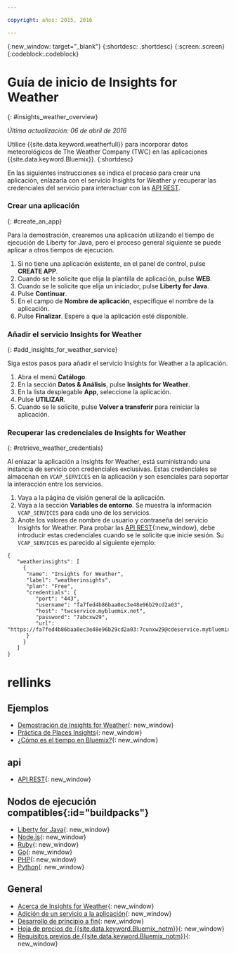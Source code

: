 ```yaml
---

copyright: años: 2015, 2016

---
```


{:new_window: target="_blank"}
{:shortdesc: .shortdesc}
{:screen:.screen}
{:codeblock:.codeblock}

# Guía de inicio de Insights for Weather
{: #insights_weather_overview}

*Última actualización: 06 de abril de 2016*

Utilice {{site.data.keyword.weatherfull}} para incorporar datos
meteorológicos de The Weather Company (TWC) en las aplicaciones
{{site.data.keyword.Bluemix}}.
{:shortdesc}

En las siguientes instrucciones se indica el proceso para crear una aplicación, enlazarla con el servicio Insights for Weather y recuperar las credenciales del servicio para interactuar con las [API REST](https://twcservice.{APPDomain}/rest-api/).

### Crear una aplicación
{: #create_an_app}

Para la demostración, crearemos una aplicación utilizando el tiempo de ejecución de Liberty for Java, pero el proceso general siguiente se puede aplicar a otros tiempos de ejecución. 

1. Si no tiene una aplicación existente, en el panel de control, pulse **CREATE APP**.
2. Cuando se le solicite que elija la plantilla de aplicación, pulse **WEB**.
3. Cuando se le solicite que elija un iniciador, pulse **Liberty for Java**.
4. Pulse **Continuar**.
5. En el campo de **Nombre de aplicación**, especifique el nombre de la aplicación.
6. Pulse **Finalizar**. Espere a que la aplicación esté disponible.

### Añadir el servicio Insights for Weather
{: #add_insights_for_weather_service}

Siga estos pasos para añadir el servicio Insights for Weather a la aplicación. 
1. Abra el menú **Catálogo**.
2. En la sección **Datos & Análisis**, pulse **Insights for Weather**. 
3. En la lista desplegable **App**, seleccione la aplicación.
4. Pulse **UTILIZAR**.
5. Cuando se le solicite, pulse **Volver a transferir** para reiniciar la aplicación.

### Recuperar las credenciales de Insights for Weather
{: #retrieve_weather_credentials}

Al enlazar la aplicación a Insights for Weather, está
suministrando una instancia de servicio con credenciales exclusivas. Estas credenciales se almacenan en
`VCAP_SERVICES` en la aplicación y son esenciales para soportar
la interacción entre los servicios. 

1. Vaya a la página de visión general de la aplicación.
2. Vaya a la sección **Variables de entorno**. Se muestra la información `VCAP_SERVICES` para cada uno de los servicios. 
3. Anote los valores de nombre de usuario y contraseña del servicio Insights for Weather.
Para probar las [API REST](https://twcservice.{APPDomain}/rest-api/){:new_window},
debe introducir estas credenciales cuando se le solicite que inicie sesión.
Su `VCAP_SERVICES` es parecido al siguiente ejemplo: 

```
{
   "weatherinsights": [
     {
      "name": "Insights for Weather",
      "label": "weatherinsights",
      "plan": "Free",
      "credentials": {
         "port": "443",
         "username": "fa7fed4b86baa0ec3e48e96b29cd2a03",
         "host": "twcservice.mybluemix.net",
         "password": "7abcxw29",
         "url": "https://fa7fed4b86baa0ec3e48e96b29cd2a03:7cunxw29@cdeservice.mybluemix.net"
      }
     }
   ]
}
```

# rellinks
## Ejemplos
* [Demostración de Insights for Weather](http://insights-for-weather-demo.mybluemix.net/){: new_window}
* [Práctica de Places Insights](https://github.com/IBM-Bluemix/places-insights-lab){: new_window}
* [¿Cómo es el tiempo en Bluemix?](https://developer.ibm.com/bluemix/2015/12/08/insights-weather-sample-overview){: new_window}

## api
* [API REST](https://twcservice.{APPDomain}/rest-api/){: new_window}

## Nodos de ejecución compatibles{:id="buildpacks"}
* [Liberty for Java](https://console.{DomainName}/docs/starters/liberty/index.html){: new_window}
* [Node.js](https://console.{DomainName}/docs/runtimes/nodejs/index.html){: new_window}
* [Ruby](https://console.{DomainName}/docs/runtimes/ruby/index.html){: new_window}
* [Go](https://console.{DomainName}/docs/runtimes/go/index.html){: new_window}
* [PHP](https://console.{DomainName}/docs/runtimes/php/index.html){: new_window}
* [Python](https://console.{DomainName}/docs/runtimes/python/index.html){: new_window}

## General
* [Acerca de Insights for Weather](https://console.{DomainName}/docs/services/Weather/weather_overview.html){: new_window}
* [Adición de un servicio a la aplicación](https://console.{DomainName}/docs/services/reqnsi.html#add_service){: new_window}
* [Desarrollo de principio a fin](https://console.{DomainName}/docs/cfapps/ee.html){: new_window}
* [Hoja de precios de {{site.data.keyword.Bluemix_notm}}](https://console.{DomainName}/pricing/){: new_window}
* [Requisitos previos de {{site.data.keyword.Bluemix_notm}}](https://developer.ibm.com/bluemix/support/#prereqs){: new_window}
